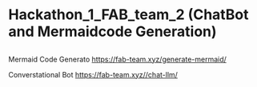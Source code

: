 # Hackathon_1_FAB_team_2 (ChatBot and Mermaidcode Generation)


## 


Mermaid Code Generato
https://fab-team.xyz/generate-mermaid/

Converstational Bot
https://fab-team.xyz//chat-llm/
